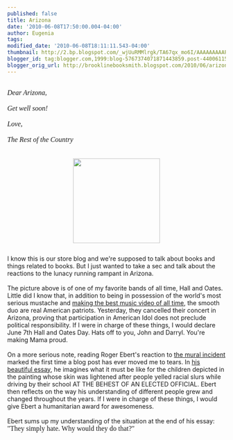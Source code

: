 ```yaml
---
published: false
title: Arizona
date: '2010-06-08T17:50:00.004-04:00'
author: Eugenia
tags: 
modified_date: '2010-06-08T18:11:11.543-04:00'
thumbnail: http://2.bp.blogspot.com/_wjUuRMMlrgk/TA67qx_mo6I/AAAAAAAAAPQ/jvJ3PAhwT1E/s72-c/hall-and-oates.jpg
blogger_id: tag:blogger.com,1999:blog-5767374071871443859.post-4400611513196704096
blogger_orig_url: http://brooklinebooksmith.blogspot.com/2010/06/arizona.html
---
```


<div><br /></div><div><div><span class="Apple-style-span"  style="font-family:georgia;"><span class="Apple-style-span"  style=" ;font-size:medium;"><i>Dear Arizona,</i></span></span></div><div><span class="Apple-style-span"  style="font-family:georgia;"><span class="Apple-style-span"  style=" ;font-size:medium;"><i><br />Get well soon! </i></span></span></div><div><span class="Apple-style-span"  style="font-family:georgia;"><span class="Apple-style-span"  style=" ;font-size:medium;"><i><br /></i></span></span></div><div><span class="Apple-style-span"  style="font-family:georgia;"><span class="Apple-style-span"  style=" ;font-size:medium;"><i>Love,</i></span></span></div><div><span class="Apple-style-span"  style="font-family:georgia;"><span class="Apple-style-span"  style=" ;font-size:medium;"><i><br /></i></span></span></div><div><span class="Apple-style-span"  style="font-family:georgia;"><span class="Apple-style-span"  style=" ;font-size:medium;"><i>The Rest of the Country</i></span></span></div></div><div><br /></div><div><br /></div><a onblur="try {parent.deselectBloggerImageGracefully();} catch(e) {}" href="http://2.bp.blogspot.com/_wjUuRMMlrgk/TA67qx_mo6I/AAAAAAAAAPQ/jvJ3PAhwT1E/s1600/hall-and-oates.jpg"><img style="display:block; margin:0px auto 10px; text-align:center;cursor:pointer; cursor:hand;width: 200px; height: 195px;" src="http://2.bp.blogspot.com/_wjUuRMMlrgk/TA67qx_mo6I/AAAAAAAAAPQ/jvJ3PAhwT1E/s200/hall-and-oates.jpg" border="0" alt="" id="BLOGGER_PHOTO_ID_5480524140205482914" /></a><br />I know this is our store blog and we're supposed to talk about books and things related to books. But I just wanted to take a sec and talk about the reactions to the lunacy running rampant in Arizona. <div><br /></div><div>The picture above is of one of my favorite bands of all time, Hall and Oates. Little did I know that, in addition to being in possession of the world's most serious mustache and <a href="http://www.youtube.com/watch?v=anLfoy2XsFw">making the best music video of all time</a>, the smooth duo are real American patriots. Yesterday, they cancelled their concert in Arizona, proving that participation in American Idol does not preclude political responsibility. If I were in charge of these things, I would declare June 7th Hall and Oates Day. Hats off to you, John and Darryl. You're making Mama proud.</div><div><br /></div><div>On a more serious note, reading Roger Ebert's reaction to <a href="http://wonkette.com/415809/arizona-school-demands-black-latino-students-faces-on-mural-be-changed-to-white#ixzz0qHNb3Ks6">the mural incident</a> marked the first time a blog post has ever moved me to tears. In <a href="http://blogs.suntimes.com/ebert/2010/06/how_would_i_feel_if.html">his beautiful essay</a>, he imagines what it must be like for the children depicted in the painting whose skin was lightened after people yelled racial slurs while driving by their school AT THE BEHEST OF AN ELECTED OFFICIAL. Ebert then reflects on the way his understanding of different people grew and changed throughout the years. If I were in charge of these things, I would give Ebert a humanitarian award for awesomeness. </div><div><br /></div><div>Ebert sums up my understanding of the situation at the end of his essay:<span class="Apple-style-span"  style="font-family:georgia;"><span class="Apple-style-span"  style="font-size:medium;"> "</span></span><span class="Apple-style-span"  style="font-family:georgia;"><span class="Apple-style-span"  style="font-size:medium;">They simply hate. Why would they do that?"</span></span></div>